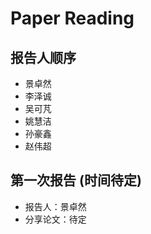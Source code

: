 # Paper Reading

## 报告人顺序
* 景卓然
* 李泽诚
* 吴可芃
* 姚慧洁
* 孙豪鑫
* 赵伟超

## 第一次报告 (时间待定)
- 报告人：景卓然
- 分享论文：待定
  
